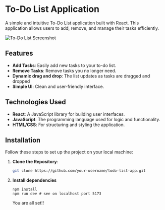 # To-Do List Application

A simple and intuitive To-Do List application built with React. This application allows users to add, remove, and manage their tasks efficiently.

![To-Do List Screenshot](./screenshot.png) <!-- Add a screenshot if available -->

## Features

-  **Add Tasks**: Easily add new tasks to your to-do list.
-  **Remove Tasks**: Remove tasks you no longer need.
-  **Dynamic drag and drop**: The list updates as tasks are dragged and dropped
-  **Simple UI**: Clean and user-friendly interface.

## Technologies Used

-  **React**: A JavaScript library for building user interfaces.
-  **JavaScript**: The programming language used for logic and functionality.
-  **HTML/CSS**: For structuring and styling the application.

## Installation

Follow these steps to set up the project on your local machine:

1. **Clone the Repository**:
   ```bash
   git clone https://github.com/your-username/todo-list-app.git
   ```
2. **Install dependencies**
   ```
   npm install
   npm run dev # see on localhost port 5173
   ```
   You are all set!!
